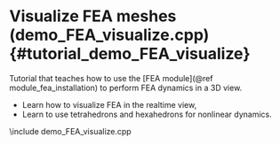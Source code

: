 Visualize FEA meshes   (demo_FEA_visualize.cpp)  {#tutorial_demo_FEA_visualize}
===============================================


Tutorial that teaches how to use the 
[FEA module](@ref module_fea_installation)
to perform FEA dynamics in a 3D view.

- Learn how to visualize FEA in the realtime view, 
- Learn to use tetrahedrons and hexahedrons for nonlinear dynamics.

\include demo_FEA_visualize.cpp